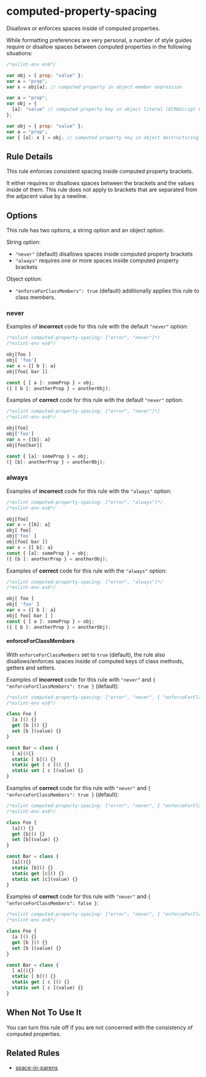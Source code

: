 # computed-property-spacing

Disallows or enforces spaces inside of computed properties.

While formatting preferences are very personal, a number of style guides require
or disallow spaces between computed properties in the following situations:

```js
/*eslint-env es6*/

var obj = { prop: "value" };
var a = "prop";
var x = obj[a]; // computed property in object member expression

var a = "prop";
var obj = {
  [a]: "value" // computed property key in object literal (ECMAScript 6)
};

var obj = { prop: "value" };
var a = "prop";
var { [a]: x } = obj; // computed property key in object destructuring pattern (ECMAScript 6)
```

## Rule Details

This rule enforces consistent spacing inside computed property brackets.

It either requires or disallows spaces between the brackets and the values inside of them.
This rule does not apply to brackets that are separated from the adjacent value by a newline.

## Options

This rule has two options, a string option and an object option.

String option:

* `"never"` (default) disallows spaces inside computed property brackets
* `"always"` requires one or more spaces inside computed property brackets

Object option:

* `"enforceForClassMembers": true` (default) additionally applies this rule to class members.

### never

Examples of **incorrect** code for this rule with the default `"never"` option:

```js
/*eslint computed-property-spacing: ["error", "never"]*/
/*eslint-env es6*/

obj[foo ]
obj[ 'foo']
var x = {[ b ]: a}
obj[foo[ bar ]]

const { [ a ]: someProp } = obj;
({ [ b ]: anotherProp } = anotherObj);
```

Examples of **correct** code for this rule with the default `"never"` option:

```js
/*eslint computed-property-spacing: ["error", "never"]*/
/*eslint-env es6*/

obj[foo]
obj['foo']
var x = {[b]: a}
obj[foo[bar]]

const { [a]: someProp } = obj;
({ [b]: anotherProp } = anotherObj);
```

### always

Examples of **incorrect** code for this rule with the `"always"` option:

```js
/*eslint computed-property-spacing: ["error", "always"]*/
/*eslint-env es6*/

obj[foo]
var x = {[b]: a}
obj[ foo]
obj['foo' ]
obj[foo[ bar ]]
var x = {[ b]: a}
const { [a]: someProp } = obj;
({ [b ]: anotherProp } = anotherObj);
```

Examples of **correct** code for this rule with the `"always"` option:

```js
/*eslint computed-property-spacing: ["error", "always"]*/
/*eslint-env es6*/

obj[ foo ]
obj[ 'foo' ]
var x = {[ b ]: a}
obj[ foo[ bar ] ]
const { [ a ]: someProp } = obj;
({ [ b ]: anotherProp } = anotherObj);
```

#### enforceForClassMembers

With `enforceForClassMembers` set to `true` (default), the rule also disallows/enforces spaces inside of computed keys of class methods, getters and setters.

Examples of **incorrect** code for this rule with `"never"` and `{ "enforceForClassMembers": true }` (default):

```js
/*eslint computed-property-spacing: ["error", "never", { "enforceForClassMembers": true }]*/
/*eslint-env es6*/

class Foo {
  [a ]() {}
  get [b ]() {}
  set [b ](value) {}
}

const Bar = class {
  [ a](){}
  static [ b]() {}
  static get [ c ]() {}
  static set [ c ](value) {}
}
```

Examples of **correct** code for this rule with `"never"` and `{ "enforceForClassMembers": true }` (default):

```js
/*eslint computed-property-spacing: ["error", "never", { "enforceForClassMembers": true }]*/
/*eslint-env es6*/

class Foo {
  [a]() {}
  get [b]() {}
  set [b](value) {}
}

const Bar = class {
  [a](){}
  static [b]() {}
  static get [c]() {}
  static set [c](value) {}
}
```

Examples of **correct** code for this rule with `"never"` and `{ "enforceForClassMembers": false }`:

```js
/*eslint computed-property-spacing: ["error", "never", { "enforceForClassMembers": false }]*/
/*eslint-env es6*/

class Foo {
  [a ]() {}
  get [b ]() {}
  set [b ](value) {}
}

const Bar = class {
  [ a](){}
  static [ b]() {}
  static get [ c ]() {}
  static set [ c ](value) {}
}
```

## When Not To Use It

You can turn this rule off if you are not concerned with the consistency of computed properties.

## Related Rules

* [space-in-parens](space-in-parens.md)
